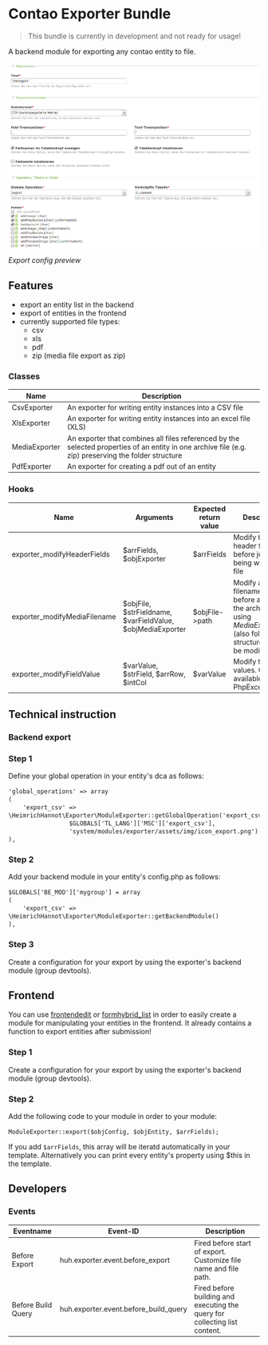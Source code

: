 # Contao Exporter Bundle 

> This bundle is currently in development and not ready for usage!

A backend module for exporting any contao entity to file.

![alt myModulePreview](docs/img/screenshot.png)

*Export config preview*

## Features

- export an entity list in the backend
- export of entities in the frontend
- currently supported file types:
    - csv
    - xls
    - pdf
    - zip (media file export as zip)

### Classes

Name | Description
---- | -----------
CsvExporter | An exporter for writing entity instances into a CSV file
XlsExporter | An exporter for writing entity instances into an excel file (XLS)
MediaExporter | An exporter that combines all files referenced by the selected properties of an entity in one archive file (e.g. zip) preserving the folder structure
PdfExporter | An exporter for creating a pdf out of an entity

### Hooks

Name | Arguments | Expected return value | Description
---- | --------- | --------------------- | -----------
exporter_modifyHeaderFields | $arrFields, $objExporter | $arrFields | Modify the header fields just before just before being written to file
exporter_modifyMediaFilename | $objFile, $strFieldname, $varFieldValue, $objMediaExporter | $objFile->path | Modify a filename just before added to the archive when using *MediaExporter* (also folder structure could be modified here)
exporter_modifyFieldValue | $varValue, $strField, $arrRow, $intCol | $varValue | Modify the field values. Only available in PhpExcelExporter

## Technical instruction

### Backend export

### Step 1
Define your global operation in your entity's dca as follows:

```
'global_operations' => array
(
    'export_csv' => \HeimrichHannot\Exporter\ModuleExporter::getGlobalOperation('export_csv',
                 $GLOBALS['TL_LANG']['MSC']['export_csv'],
                 'system/modules/exporter/assets/img/icon_export.png')
),
```

### Step 2
Add your backend module in your entity's config.php as follows:

```
$GLOBALS['BE_MOD']['mygroup'] = array
(
    'export_csv' => \HeimrichHannot\Exporter\ModuleExporter::getBackendModule()
),
```

### Step 3
Create a configuration for your export by using the exporter's backend module (group devtools).

## Frontend

You can use [frontendedit](https://github.com/heimrichhannot/contao-frontendedit) or [formhybrid_list](https://github.com/heimrichhannot/contao-formhybrid_list) in order to easily create a module for manipulating your entities in the frontend. It already contains a function to export entities after submission!

### Step 1
Create a configuration for your export by using the exporter's backend module (group devtools).

### Step 2
Add the following code to your module in order to your module:

```
ModuleExporter::export($objConfig, $objEntity, $arrFields);
```

If you add ```$arrFields```, this array will be iteratd automatically in your template. Alternatively you can print every entity's property using $this in the template.

## Developers

### Events

Eventname          | Event-ID                              | Description
-------------------|---------------------------------------|------------
Before Export      | huh.exporter.event.before_export      | Fired before start of export. Customize file name and file path.
Before Build Query | huh.exporter.event.before_build_query | Fired before building and executing the query for collecting list content. 
